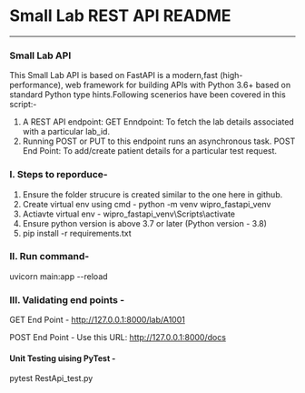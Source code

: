 # Small Lab REST API README
----------------------------

### Small Lab API
This Small Lab API is based on FastAPI is a modern,fast (high-performance), web framework for building APIs with Python 3.6+ based on standard Python type hints.Following scenerios have
been covered in this script:-
1. A REST API endpoint: GET Enndpoint: To fetch the lab details associated with a particular lab_id.
2. Running POST or PUT to this endpoint runs an asynchronous task. 
   POST End Point: To add/create patient details for a particular test request.


### I. Steps to reporduce-
1. Ensure the folder strucure is created similar to the one here in github.
2. Create virtual env  using cmd - python -m venv wipro_fastapi_venv
3. Actiavte virtual env - wipro_fastapi_venv\Scripts\activate
4. Ensure python version is above 3.7 or later (Python version - 3.8)
5. pip install -r requirements.txt

### II. Run command-
uvicorn main:app --reload


### III. Validating end points -

GET End Point -  http://127.0.0.1:8000/lab/A1001
   
POST End Point - Use this URL: http://127.0.0.1:8000/docs

#### Unit Testing uising PyTest -

pytest RestApi_test.py
   

   
